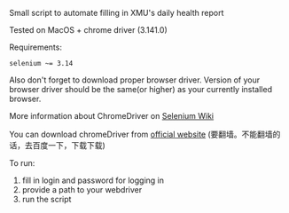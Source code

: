 Small script to automate filling in XMU's daily health report

Tested on MacOS + chrome driver (3.141.0)

Requirements:
```
selenium ~= 3.14
```
Also don't forget to download proper browser driver. Version of your browser driver should be the same(or higher) as your
currently installed browser.

More information about ChromeDriver on [Selenium Wiki](https://github.com/SeleniumHQ/selenium/wiki/ChromeDriver)

You can download chromeDriver from [official website](https://sites.google.com/a/chromium.org/chromedriver/downloads)
(要翻墙。不能翻墙的话，去百度一下，下载下载)

To run:
1) fill in login and password for logging in
2) provide a path to your webdriver
3) run the script